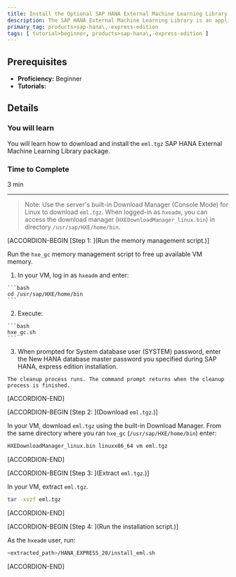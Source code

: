 ```yaml
---
title: Install the Optional SAP HANA External Machine Learning Library Package for SAP HANA, express edition
description: The SAP HANA External Machine Learning Library is an application function library (AFL) supporting the integration of Google TensorFlow, as an external machine learning framework, with SAP HANA, express edition.
primary_tag: products>sap-hana\,-express-edition
tags: [ tutorial>beginner, products>sap-hana\,-express-edition ]
---
```


<!-- loioeafe436a2fa34b13908fc0661ff5b8c9 -->

## Prerequisites
 - **Proficiency:** Beginner
 - **Tutorials:**  

## Details
### You will learn
You will learn how to download and install the `eml.tgz` SAP HANA External Machine Learning Library package.

### Time to Complete
3 min

---

> Note:
> Use the server's built-in Download Manager (Console Mode) for Linux to download `eml.tgz`. When logged-in as `hxeadm`, you can access the download manager (`HXEDownloadManager_linux.bin`) in directory `/usr/sap/HXE/home/bin`.
> 
> 

[ACCORDION-BEGIN [Step 1: ](Run the memory management script.)]

Run the `hxe_gc` memory management script to free up available VM memory.

1.   In your VM, log in as `hxeadm` and enter: 

    ```bash
    cd /usr/sap/HXE/home/bin
    ```

2.   Execute: 

    ```bash
    hxe_gc.sh
    ```

3.   When prompted for System database user (SYSTEM) password, enter the New HANA database master password you specified during SAP HANA, express edition installation. 

    The cleanup process runs. The command prompt returns when the cleanup process is finished.

[ACCORDION-END]

[ACCORDION-BEGIN [Step 2: ](Download `eml.tgz`.)]

In your VM, download `eml.tgz` using the built-in Download Manager. From the same directory where you ran `hxe_gc` (`/usr/sap/HXE/home/bin`) enter:

```bash
HXEDownloadManager_linux.bin linuxx86_64 vm eml.tgz
```

[ACCORDION-END]

[ACCORDION-BEGIN [Step 3: ](Extract `eml.tgz`.)]

In your VM, extract `eml.tgz`.

```bash
tar -xvzf eml.tgz
```

[ACCORDION-END]

[ACCORDION-BEGIN [Step 4: ](Run the installation script.)]

As the `hxeadm` user, run:

```bash
<extracted_path>/HANA_EXPRESS_20/install_eml.sh
```

[ACCORDION-END]


